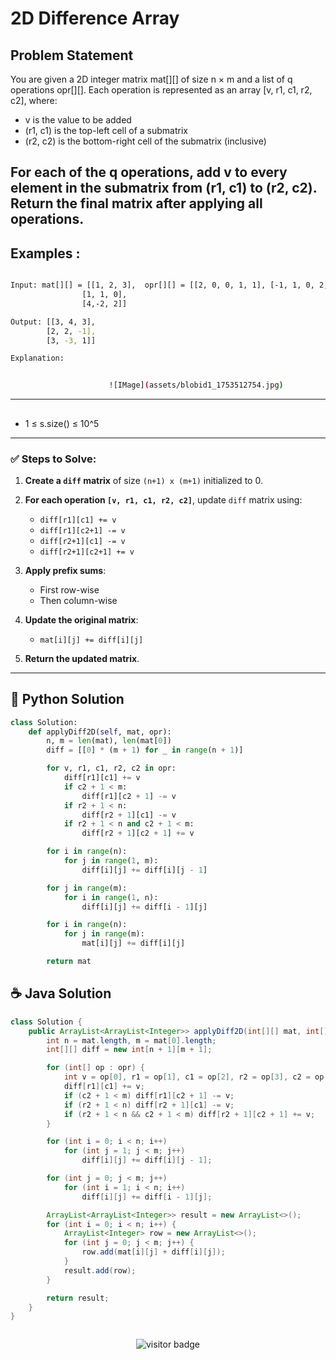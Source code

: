 # **2D Difference Array**

## Problem Statement
You are given a 2D integer matrix mat[][] of size n × m and a list of q operations opr[][]. Each operation is represented as an array [v, r1, c1, r2, c2], where:

  - v is the value to be added
  - (r1, c1) is the top-left cell of a submatrix
  - (r2, c2) is the bottom-right cell of the submatrix (inclusive)

For each of the q operations, add v to every element in the submatrix from (r1, c1) to (r2, c2). Return the final matrix after applying all operations.
---

## **Examples :**

```bash

Input: mat[][] = [[1, 2, 3],  opr[][] = [[2, 0, 0, 1, 1], [-1, 1, 0, 2, 2]]
                [1, 1, 0],
                [4,-2, 2]]

Output: [[3, 4, 3],
        [2, 2, -1],
        [3, -3, 1]] 

Explanation:


                      ![IMage](assets/blobid1_1753512754.jpg)

```

---


## 
- 1 ≤ s.size() ≤ 10^5
---

### **✅ Steps to Solve:**

1. **Create a `diff` matrix** of size `(n+1) x (m+1)` initialized to 0.

2. **For each operation `[v, r1, c1, r2, c2]`**, update `diff` matrix using:

   * `diff[r1][c1] += v`
   * `diff[r1][c2+1] -= v`
   * `diff[r2+1][c1] -= v`
   * `diff[r2+1][c2+1] += v`

3. **Apply prefix sums**:

   * First row-wise
   * Then column-wise

4. **Update the original matrix**:

   * `mat[i][j] += diff[i][j]`

5. **Return the updated matrix**.



---




## 🐍 Python Solution

```python
class Solution:
    def applyDiff2D(self, mat, opr):
        n, m = len(mat), len(mat[0])
        diff = [[0] * (m + 1) for _ in range(n + 1)]

        for v, r1, c1, r2, c2 in opr:
            diff[r1][c1] += v
            if c2 + 1 < m:
                diff[r1][c2 + 1] -= v
            if r2 + 1 < n:
                diff[r2 + 1][c1] -= v
            if r2 + 1 < n and c2 + 1 < m:
                diff[r2 + 1][c2 + 1] += v

        for i in range(n):
            for j in range(1, m):
                diff[i][j] += diff[i][j - 1]

        for j in range(m):
            for i in range(1, n):
                diff[i][j] += diff[i - 1][j]

        for i in range(n):
            for j in range(m):
                mat[i][j] += diff[i][j]

        return mat


```
## ☕️ Java Solution

```java
class Solution {
    public ArrayList<ArrayList<Integer>> applyDiff2D(int[][] mat, int[][] opr) {
        int n = mat.length, m = mat[0].length;
        int[][] diff = new int[n + 1][m + 1];

        for (int[] op : opr) {
            int v = op[0], r1 = op[1], c1 = op[2], r2 = op[3], c2 = op[4];
            diff[r1][c1] += v;
            if (c2 + 1 < m) diff[r1][c2 + 1] -= v;
            if (r2 + 1 < n) diff[r2 + 1][c1] -= v;
            if (r2 + 1 < n && c2 + 1 < m) diff[r2 + 1][c2 + 1] += v;
        }

        for (int i = 0; i < n; i++)
            for (int j = 1; j < m; j++)
                diff[i][j] += diff[i][j - 1];

        for (int j = 0; j < m; j++)
            for (int i = 1; i < n; i++)
                diff[i][j] += diff[i - 1][j];

        ArrayList<ArrayList<Integer>> result = new ArrayList<>();
        for (int i = 0; i < n; i++) {
            ArrayList<Integer> row = new ArrayList<>();
            for (int j = 0; j < m; j++) {
                row.add(mat[i][j] + diff[i][j]);
            }
            result.add(row);
        }

        return result;
    }
}



```
<p align="center">
  <img src="https://visitor-badge.laobi.icu/badge?page_id=second-largest-problem" alt="visitor badge"/>

</p>

